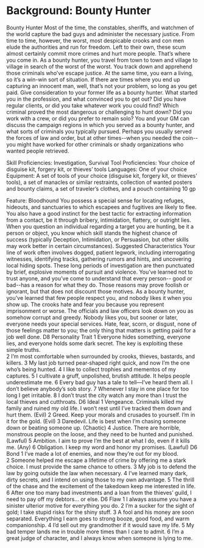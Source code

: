 # Background: Bounty Hunter
Bounty Hunter
Most of the time, the constables, sheriffs, and
watchmen of the world capture the bad guys and
administer the necessary justice. From time to
time, however, the worst, most despicable crooks
and con men elude the authorities and run for
freedom. Left to their own, these scum almost
certainly commit more crimes and hurt more
people. That’s where you come in.
As a bounty hunter, you travel from town to
town and village to village in search of the
worst of the worst. You track down and
apprehend those criminals who’ve escape
justice. At the same time, you earn a living, so
it’s a win-win sort of situation. If there are times
where you end up capturing an innocent man,
well, that’s not your problem, so long as you get
paid.
Give consideration to your former life as a bounty
hunter. What started you in the profession, and
what convinced you to get out? Did you have
regular clients, or did you take whatever work
you could find? Which criminal proved the most
dangerous or challenging to hunt down? Did you
work with a crew, or did you prefer to remain
solo? You and your GM can discuss the campaign
regions in which you served as a bounty hunter,
and what sorts of criminals you typically
pursued. Perhaps you usually served the forces of
law and order, but at other times--when you
needed the coin--you might have worked for other
criminals or shady organizations who wanted
people retrieved.

Skill Proficiencies: Investigation, Survival
Tool Proficiencies: Your choice of disguise kit,
forgery kit, or thieves’ tools
Languages: One of your choice
Equipment: A set of tools of your choice (disguise
kit, forgery kit, or thieves’ tools), a set of manacles
or similar restraints, collection of wanted posters
and bounty claims, a set of traveler’s clothes, and
a pouch containing 10 gp

Feature: Bloodhound
You possess a special sense for locating refuges,
hideouts, and sanctuaries to which escapees and
fugitives are likely to flee. You also have a good
instinct for the best tactic for extracting
information from a contact, be it through bribery,
intimidation, flattery, or outright lies. When you
question an individual regarding a target you are
hunting, be it a person or object, you know which
skill stands the highest chance of success (typically
Deception, Intimidation, or Persuasion, but other
skills may work better in certain circumstances).
Suggested Characteristics
Your line of work often involves dogged, patient
legwork, including interrogating witnesses,
identifying tracks, gathering rumors and hints,
and uncovering local hiding spots. These long
periods of investigation are then punctuated
by brief, explosive moments of pursuit and
violence. You’ve learned not to trust anyone, and
you’ve come to understand that every person--
good or bad--has a reason for what they do. Those
reasons may prove foolish or ignorant, but that
does not discount those motives.
As a bounty hunter, you’ve learned that few
people respect you, and nobody likes it when you
show up. The crooks hate and fear you because
you represent imprisonment or worse. The
officials and law officers look down on you as
somehow corrupt and greedy. Nobody likes you,
but sooner or later, everyone needs your special
services. Hate, fear, scorn, or disgust, none of
those feelings matter to you; the only thing that
matters is getting paid for a job well done.
D8   Personality Trait 
1   Everyone hides something, everyone lies, and 
everyone holds some dark secret. The key is 
exploiting these simple truths.  
2   I’m most comfortable when surrounded by 
crooks, thieves, bastards, and killers. 
3   My last job turned pear‐shaped right quick, and 
now I’m the one who’s being hunted. 
4   I like to collect trophies and mementos of my 
captures. 
5  I cultivate a gruff, unpolished, brutish attitude. It 
helps people underestimate me. 
6   Every bad guy has a tale to tell—I’ve heard them 
all. I don’t believe anybody’s sob story. 
7   Whenever I stay in one place for too long I get 
irritable. 
8   I don’t trust the city watch any more than I trust 
the local thieves and cutthroats. 
D6   Ideal 
1   Vengeance. Criminals killed my family and ruined 
my old life. I won’t rest until I’ve tracked them 
down and hurt them. (Evil) 
2   Greed. Keep your morals and crusades to 
yourself. I’m in it for the gold. (Evil) 
3   Daredevil. Life is best when I’m chasing someone 
down or beating someone up. (Chaotic) 
4   Justice. There are horrible, monstrous people on 
the loose, and they need to be hunted and 
punished. (Lawful) 
5   Ambition. I aim to prove I’m the best at what I 
do, even if it kills me. (Any) 
6   Obligation. I keep my word and honor my 
promises. (Lawful) 
D6   Bond 
1   I’ve made a lot of enemies, and now they’re out 
for my blood.  
2   Someone helped me escape a lifetime of crime 
by offering me a stark choice. I must provide the 
same chance to others. 
3   My job is to defend the law by going outside the 
law when necessary. 
4   I’ve learned many dark, dirty secrets, and I 
intend on using those to my own advantage. 
5   The thrill of the chase and the excitement of the 
takedown keep me interested in life. 
6   After one too many bad investments and a loan 
from the thieves’ guild, I need to pay off my 
debtors… or else. 
D6   Flaw 
1   I always assume you have a sinister ulterior 
motive for everything you do. 
2   I’m a sucker for the sight of gold; I take stupid 
risks for the shiny stuff. 
3   A fool and his money are soon separated. 
Everything I earn goes to strong booze, good 
food, and warm companionship. 
4   I’d sell out my grandmother if it would save my 
life. 
5   My bad temper lands me in trouble more times 
than I care to admit. 
6   I’m a great judge of character, and I always know 
when someone is lying to me. 
